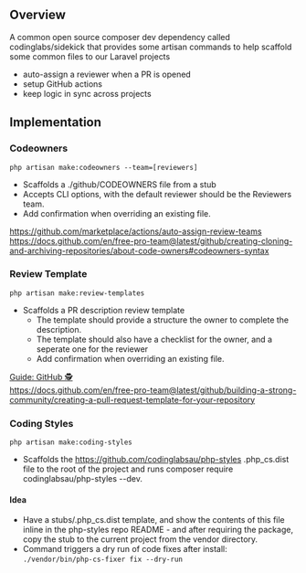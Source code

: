 ## Overview
A common open source composer dev dependency called codinglabs/sidekick that provides some artisan commands to help scaffold some common files to our Laravel projects
- auto-assign a reviewer when a PR is opened
- setup GitHub actions
- keep logic in sync across projects

## Implementation
### Codeowners
`php artisan make:codeowners --team=[reviewers]`
- Scaffolds a ./github/CODEOWNERS file from a stub
- Accepts CLI options, with the default reviewer should be the Reviewers team.
- Add confirmation when overriding an existing file.

https://github.com/marketplace/actions/auto-assign-review-teams  
https://docs.github.com/en/free-pro-team@latest/github/creating-cloning-and-archiving-repositories/about-code-owners#codeowners-syntax

### Review Template
`php artisan make:review-templates`
- Scaffolds a PR description review template
    - The template should provide a structure the owner to complete the description.
    - The template should also have a checklist for the owner, and a seperate one for the reviewer
    - Add confirmation when overriding an existing file.

[Guide: GitHub 🕵️](https://3.basecamp.com/4152151/buckets/10399046/documents/3224448185)   
https://docs.github.com/en/free-pro-team@latest/github/building-a-strong-community/creating-a-pull-request-template-for-your-repository

### Coding Styles
`php artisan make:coding-styles`
- Scaffolds the https://github.com/codinglabsau/php-styles .php_cs.dist file to the root of the project and runs composer require codinglabsau/php-styles --dev.

#### Idea
- Have a stubs/.php_cs.dist template, and show the contents of this file inline in the php-styles repo README - and after requiring the package, copy the stub to the current project from the vendor directory.
- Command triggers a dry run of code fixes after install: `./vendor/bin/php-cs-fixer fix --dry-run`
